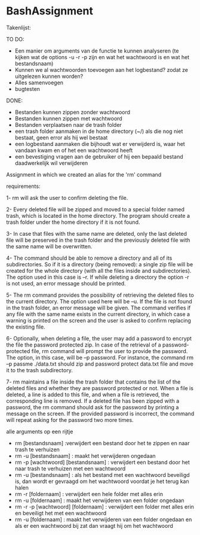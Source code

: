 # BashAssignment

Takenlijst:

TO DO:
- Een manier om arguments van de functie te kunnen analyseren (te kijken wat de options -u -r -p zijn en wat het wachtwoord is en wat het bestandsnaam)
- Kunnen we al wachtwoorden toevoegen aan het logbestand? zodat ze uitgelezen kunnen worden?
- Alles samenvoegen
- bugtesten

DONE:
- Bestanden kunnen zippen zonder wachtwoord
- Bestanden kunnen zippen met wachtwoord
- Bestanden verplaatsen naar de trash folder
- een trash folder aanmaken in de home directory (~/) als die nog niet bestaat, geen error als hij wel bestaat
- een logbestand aanmaken die bijhoudt wat er verwijderd is, waar het vandaan kwam en of het een wachtwoord heeft
- een bevestiging vragen aan de gebruiker of hij een bepaald bestand daadwerkelijk wil verwijderen






Assignment in which we created an alias for the 'rm' command


requirements: 

1- rm will ask the user to confirm deleting the file.

2- Every deleted file will be zipped and moved to a special folder named trash, which is located in
the home directory. The program should create a trash folder under the home directory if it is not
found.

3- In case that files with the same name are deleted, only the last deleted file will be preserved in
the trash folder and the previously deleted file with the same name will be overwritten.

4- The command should be able to remove a directory and all of its subdirectories. So if it is a
directory (being removed): a single zip file will be created for the whole directory (with all the files
inside and subdirectories). The option used in this case is –r. If while deleting a directory the
option -r is not used, an error message should be printed.

5- The rm command provides the possibility of retrieving the deleted files to the current directory.
The option used here will be –u. If the file is not found in the trash folder, an error message will
be given. The command verifies if any file with the same name exists in the current directory, in
which case a warning is printed on the screen and the user is asked to confirm replacing the
existing file.

6- Optionally, when deleting a file, the user may add a password to encrypt the file the password
protected zip. In case of the retrieval of a password-protected file, rm command will prompt the
user to provide the password. The option, in this case, will be –p password. For instance, the
command rm –p passme ./data.txt should zip and password protect data.txt file and move it to
the trash subdirectory.

7- rm maintains a file inside the trash folder that contains the list of the deleted files and whether
they are password protected or not. When a file is deleted, a line is added to this file, and when a
file is retrieved, the corresponding line is removed. If a deleted file has been zipped with a
password, the rm command should ask for the password by printing a message on the screen. If
the provided password is incorrect, the command will repeat asking for the password two more
times.

alle arguments op een rijtje
- rm [bestandsnaam] :verwijdert een bestand door het te zippen en naar trash te verhuizen
- rm -u [bestandsnaam] : maakt het verwijderen ongedaan
- rm -p [wachtwoord] [bestandsnaam] : verwijdert een bestand door het naar trash te verhuizen met een wachtwoord
- rm -u [bestandsnaam] : als het bestand met een wachtwoord beveiligd is, dan wordt er gevraagd om het wachtwoord voordat je het terug kan halen
- rm -r [foldernaam] : verwijdert een hele folder met alles erin
- rm -u [foldernaam] : maakt het verwijderen van een folder ongedaan
- rm -r -p [wachtwoord] [foldernaam] : verwijdert een folder met alles erin en beveiligt het met een wachtwoord
- rm -u [foldernaam] : maakt het verwijderen van een folder ongedaan en als er een wachtwoord bij zat dan vraagt hij om het wachtwoord
